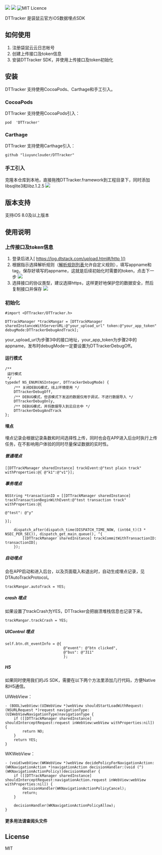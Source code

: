 ![][image-1] ![][image-2] ![MIT Licence][image-3]

DTTracker 是袋鼠云官方iOS数据埋点SDK

## 如何使用

1. 注册袋鼠云云日志帐号
2. 创建上传接口及token信息
3. 安装DTTracker SDK，并使用上传接口及token初始化


## 安装
DTTracker 支持使用CocoaPods、Carthage和手工引入。

### CocoaPods

DTTracker 支持使用CocoaPods引入：
 
	pod  'DTTracker'

### Carthage

DTTracker 支持使用Carthage引入：

	github "liuyunclouder/DTTracker"

### 手工引入
克隆本仓库到本地，直接拖拽DTTracker.framework到工程目录下，同时添加libsqlite3和libz.1.2.5
![][image-4]

## 版本支持
支持iOS 8.0及以上版本


## 使用说明

### 上传接口及token信息

1. 登录后进入[ https://log.dtstack.com/upload.html#/http ]() 
2. 根据指示选择解析规则（[解析规则列表][2]允许自定义规则），填写appname和tag，保存好填写的appname，这就是后续初始化时需要的token，点击下一步
	![][image-5]
3. 选择接口的协议类型，建议选择https，这样更好地保护您的数据安全，然后复制接口并保存
	![][image-6]


### 初始化

	#import <DTTracker/DTTracker.h>
	
	DTTrackManager *trackMangar = [DTTrackManager sharedInstanceWithServerURL:@"your_upload_url" token:@"your_app_token" debugMode:DTTrackerDebugAndTrack];
your\_upload\_url为步骤3中的接口地址，your\_app\_token为步骤2中的appname，发布时debugMode一定要设置为DTTrackerDebugOff。

#### 运行模式

 
	/**
	 运行模式
	 */
	typedef NS_ENUM(NSInteger, DTTrackerDebugMode) {
	    /** 关闭DEBUG模式，线上环境使用 */
	    DTTrackerDebugOff,
	    /** DEBUG模式，但该模式下发送的数据仅用于调试，不进行数据导入 */
	    DTTrackerDebugOnly,
	    /** DEBUG模式，并将数据导入到云日志中 */
	    DTTrackerDebugAndTrack
	};
 

#### 埋点
埋点记录会根据记录条数和时间选择性上传，同时也会在APP进入后台时执行上传任务，在不影响用户体验的同时尽量保证数据的实时性。

##### 普通埋点
 
	[[DTTrackManager sharedInstance] trackEvent:@"test plain track" withProperties:@{ @"k1":@"v1"}];

##### 事务埋点
 
	NSString *transactionID = [[DTTrackManager sharedInstance] trackTransactionBeginWithEvent:@"test transaction track" withProperties:@{
	                                                                                                 @"test": @"y"
	                                                                                                 }];
	
	    dispatch_after(dispatch_time(DISPATCH_TIME_NOW, (int64_t)(3 * NSEC_PER_SEC)), dispatch_get_main_queue(), ^{
	        [[DTTrackManager sharedInstance] trackCommitWithTransactionID: transactionID];
	    });

##### 自动埋点
会在APP启动和进入后台，以及页面载入和退出时，自动生成埋点记录，见 DTAutoTrackProtocol。
 
	trackMangar.autoTrack = YES;

##### crash 埋点
如果设置了trackCrash为YES，DTTracker会把崩溃堆栈信息也记录下来。
 
	trackMangar.trackCrash = YES;

##### UIControl 埋点

 
	self.btn.dt_eventInfo = @{
	                           @"event": @"btn clicked",
	                           @"bus": @"311"
	                           };

##### H5
如果同时使用我们的JS SDK，需要在以下两个方法里添加几行代码，方便Native和H5通信。

UIWebView：
 
	- (BOOL)webView:(UIWebView *)webView shouldStartLoadWithRequest:(NSURLRequest *)request navigationType:(UIWebViewNavigationType)navigationType {
	    if ([[DTTrackManager sharedInstance] shouldInterceptRequest:request inWebView:webView withProperties:nil]) {
	        return NO;
	    }
	    return YES;
	}

WKWebView：
 
	- (void)webView:(WKWebView *)webView decidePolicyForNavigationAction:(WKNavigationAction *)navigationAction decisionHandler:(void (^)(WKNavigationActionPolicy))decisionHandler {
	    if ([[DTTrackManager sharedInstance] shouldInterceptRequest:navigationAction.request inWebView:webView withProperties:nil]) {
	        decisionHandler(WKNavigationActionPolicyCancel);
	        return;
	    }
	
	    decisionHandler(WKNavigationActionPolicyAllow);
	}


#### 更多用法请查阅头文件

## License

MIT

[2]:	https://log.dtstack.com/setting.html#/setting/parser/list

[image-1]:	https://img.shields.io/badge/pod-v1.0.0-green.svg
[image-2]:	https://img.shields.io/badge/Carthage-compatible-4BC51D.svg?style=flat
[image-3]:	https://img.shields.io/badge/licence-MIT-green.svg
[image-4]:	http://d.pr/i/qsdW+
[image-5]:	http://d.pr/i/pVHb+
[image-6]:	http://d.pr/i/7hDS+